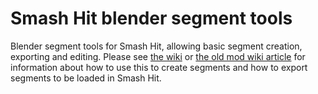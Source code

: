 # Smash Hit blender segment tools

Blender segment tools for Smash Hit, allowing basic segment creation, exporting and editing. Please see [the wiki](https://github.com/knot126/Smash-Hit-Blender-Tools/wiki) or [the old mod wiki article](https://smashingmods.fandom.com/wiki/Knot126/Smash_Hit_Blender_Tools) for information about how to use this to create segments and how to export segments to be loaded in Smash Hit.
